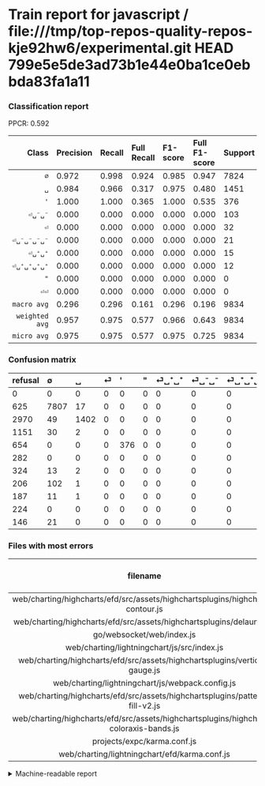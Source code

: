 # Train report for javascript / file:///tmp/top-repos-quality-repos-kje92hw6/experimental.git HEAD 799e5e5de3ad73b1e44e0ba1ce0ebbda83fa1a11

### Classification report

PPCR: 0.592

| Class | Precision | Recall | Full Recall | F1-score | Full F1-score | Support | Full Support | PPCR |
|------:|:----------|:-------|:------------|:---------|:---------|:--------|:-------------|:-----|
| `∅` | 0.972| 0.998| 0.924| 0.985| 0.947| 7824| 8449| 0.926 |
| `␣` | 0.984| 0.966| 0.317| 0.975| 0.480| 1451| 4421| 0.328 |
| `'` | 1.000| 1.000| 0.365| 1.000| 0.535| 376| 1030| 0.365 |
| `⏎␣⁻␣⁻` | 0.000| 0.000| 0.000| 0.000| 0.000| 103| 309| 0.333 |
| `⏎` | 0.000| 0.000| 0.000| 0.000| 0.000| 32| 1183| 0.027 |
| `⏎␣⁻␣⁻␣⁻␣⁻` | 0.000| 0.000| 0.000| 0.000| 0.000| 21| 167| 0.126 |
| `⏎␣⁺␣⁺` | 0.000| 0.000| 0.000| 0.000| 0.000| 15| 339| 0.044 |
| `⏎␣⁺␣⁺␣⁺␣⁺` | 0.000| 0.000| 0.000| 0.000| 0.000| 12| 199| 0.060 |
| `"` | 0.000| 0.000| 0.000| 0.000| 0.000| 0| 282| 0.000 |
| `⏎⏎` | 0.000| 0.000| 0.000| 0.000| 0.000| 0| 224| 0.000 |
| `macro avg` | 0.296| 0.296| 0.161| 0.296| 0.196| 9834| 16603| 0.592 |
| `weighted avg` | 0.957| 0.975| 0.577| 0.966| 0.643| 9834| 16603| 0.592 |
| `micro avg` | 0.975| 0.975| 0.577| 0.975| 0.725| 9834| 16603| 0.592 |

### Confusion matrix

|refusal|  ∅| ␣| ⏎| '| "| ⏎␣⁺␣⁺| ⏎␣⁻␣⁻| ⏎␣⁺␣⁺␣⁺␣⁺| ⏎⏎| ⏎␣⁻␣⁻␣⁻␣⁻| 
|:---|:---|:---|:---|:---|:---|:---|:---|:---|:---|:---|
|0 |0 |0 |0 |0 |0 |0 |0 |0 |0 |0 |
|625 |7807 |17 |0 |0 |0 |0 |0 |0 |0 |0 |
|2970 |49 |1402 |0 |0 |0 |0 |0 |0 |0 |0 |
|1151 |30 |2 |0 |0 |0 |0 |0 |0 |0 |0 |
|654 |0 |0 |0 |376 |0 |0 |0 |0 |0 |0 |
|282 |0 |0 |0 |0 |0 |0 |0 |0 |0 |0 |
|324 |13 |2 |0 |0 |0 |0 |0 |0 |0 |0 |
|206 |102 |1 |0 |0 |0 |0 |0 |0 |0 |0 |
|187 |11 |1 |0 |0 |0 |0 |0 |0 |0 |0 |
|224 |0 |0 |0 |0 |0 |0 |0 |0 |0 |0 |
|146 |21 |0 |0 |0 |0 |0 |0 |0 |0 |0 |

### Files with most errors

| filename | number of errors|
|:----:|:-----|
| web/charting/highcharts/efd/src/assets/highchartsplugins/highcharts-contour.js | 37 |
| web/charting/highcharts/efd/src/assets/highchartsplugins/delaunay.js | 18 |
| go/websocket/web/index.js | 18 |
| web/charting/lightningchart/js/src/index.js | 17 |
| web/charting/highcharts/efd/src/assets/highchartsplugins/vertical-gauge.js | 12 |
| web/charting/lightningchart/js/webpack.config.js | 11 |
| web/charting/highcharts/efd/src/assets/highchartsplugins/pattern-fill-v2.js | 7 |
| web/charting/highcharts/efd/src/assets/highchartsplugins/highcharts-coloraxis-bands.js | 6 |
| projects/expc/karma.conf.js | 4 |
| web/charting/lightningchart/efd/karma.conf.js | 4 |

<details>
    <summary>Machine-readable report</summary>
```json
{
  "cl_report": {"\"": {"f1-score": 0.0, "precision": 0.0, "recall": 0.0, "support": 0}, "\u0027": {"f1-score": 1.0, "precision": 1.0, "recall": 1.0, "support": 376}, "macro avg": {"f1-score": 0.29596407671028524, "precision": 0.2955725701656107, "recall": 0.29640573844425744, "support": 9834}, "micro avg": {"f1-score": 0.974679682733374, "precision": 0.974679682733374, "recall": 0.974679682733374, "support": 9834}, "weighted avg": {"f1-score": 0.9655049780661262, "precision": 0.9566260266318621, "recall": 0.974679682733374, "support": 9834}, "\u2205": {"f1-score": 0.9846755376174561, "precision": 0.9718660525333002, "recall": 0.9978271983640081, "support": 7824}, "\u23ce": {"f1-score": 0.0, "precision": 0.0, "recall": 0.0, "support": 32}, "\u23ce\u23ce": {"f1-score": 0.0, "precision": 0.0, "recall": 0.0, "support": 0}, "\u23ce\u2423\u207a\u2423\u207a": {"f1-score": 0.0, "precision": 0.0, "recall": 0.0, "support": 15}, "\u23ce\u2423\u207a\u2423\u207a\u2423\u207a\u2423\u207a": {"f1-score": 0.0, "precision": 0.0, "recall": 0.0, "support": 12}, "\u23ce\u2423\u207b\u2423\u207b": {"f1-score": 0.0, "precision": 0.0, "recall": 0.0, "support": 103}, "\u23ce\u2423\u207b\u2423\u207b\u2423\u207b\u2423\u207b": {"f1-score": 0.0, "precision": 0.0, "recall": 0.0, "support": 21}, "\u2423": {"f1-score": 0.9749652294853963, "precision": 0.983859649122807, "recall": 0.9662301860785665, "support": 1451}},
  "cl_report_full": {"\"": {"f1-score": 0.0, "precision": 0.0, "recall": 0.0, "support": 282}, "\u0027": {"f1-score": 0.5348506401137979, "precision": 1.0, "recall": 0.3650485436893204, "support": 1030}, "macro avg": {"f1-score": 0.19618313295672424, "precision": 0.2955725701656107, "recall": 0.16061860428731217, "support": 16603}, "micro avg": {"f1-score": 0.7251200968339827, "precision": 0.974679682733374, "recall": 0.5773053062699512, "support": 16603}, "weighted avg": {"f1-score": 0.6429831453486745, "precision": 0.818583375692693, "recall": 0.5773053062699512, "support": 16603}, "\u2205": {"f1-score": 0.9473364882902561, "precision": 0.9718660525333002, "recall": 0.9240146762930525, "support": 8449}, "\u23ce": {"f1-score": 0.0, "precision": 0.0, "recall": 0.0, "support": 1183}, "\u23ce\u23ce": {"f1-score": 0.0, "precision": 0.0, "recall": 0.0, "support": 224}, "\u23ce\u2423\u207a\u2423\u207a": {"f1-score": 0.0, "precision": 0.0, "recall": 0.0, "support": 339}, "\u23ce\u2423\u207a\u2423\u207a\u2423\u207a\u2423\u207a": {"f1-score": 0.0, "precision": 0.0, "recall": 0.0, "support": 199}, "\u23ce\u2423\u207b\u2423\u207b": {"f1-score": 0.0, "precision": 0.0, "recall": 0.0, "support": 309}, "\u23ce\u2423\u207b\u2423\u207b\u2423\u207b\u2423\u207b": {"f1-score": 0.0, "precision": 0.0, "recall": 0.0, "support": 167}, "\u2423": {"f1-score": 0.4796442011631885, "precision": 0.983859649122807, "recall": 0.3171228228907487, "support": 4421}},
  "ppcr": 0.5923025959164007
}
```
</details>
